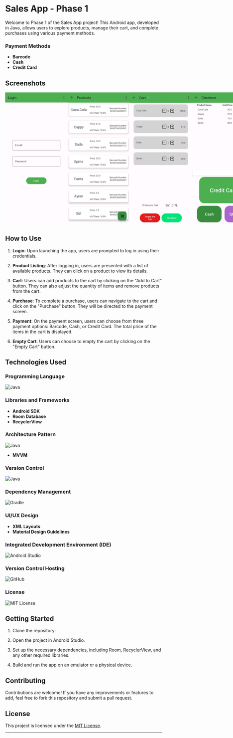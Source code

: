 # Sales App - Phase 1

Welcome to Phase 1 of the Sales App project! This Android app, developed in Java, allows users to explore products, manage their cart, and complete purchases using various payment methods.


### Payment Methods
- **Barcode**
- **Cash**
- **Credit Card**

## Screenshots

<div style="display: flex; flex-direction: row;">
  <img src="screenshots/login_screen.jpg" alt="Login Screen" width="200"/>
  <img src="screenshots/product_listing.jpg" alt="Product Listing" width="200"/>
  <img src="screenshots/cart.jpg" alt="Cart" width="200"/>
  <img src="screenshots/purchase.jpg" alt="Purchase" width="200"/>
</div>

## How to Use

1. **Login**: Upon launching the app, users are prompted to log in using their credentials.

2. **Product Listing**: After logging in, users are presented with a list of available products. They can click on a product to view its details.

3. **Cart**: Users can add products to the cart by clicking on the "Add to Cart" button. They can also adjust the quantity of items and remove products from the cart.

4. **Purchase**: To complete a purchase, users can navigate to the cart and click on the "Purchase" button. They will be directed to the payment screen.

5. **Payment**: On the payment screen, users can choose from three payment options: Barcode, Cash, or Credit Card. The total price of the items in the cart is displayed.

6. **Empty Cart**: Users can choose to empty the cart by clicking on the "Empty Cart" button.



## Technologies Used

### Programming Language
<img src="https://upload.wikimedia.org/wikipedia/en/thumb/3/30/Java_programming_language_logo.svg/200px-Java_programming_language_logo.svg.png" alt="Java" width="100"/>

### Libraries and Frameworks
- **Android SDK**
- **Room Database**
- **RecyclerView**

### Architecture Pattern
<img src="https://upload.wikimedia.org/wikipedia/commons/thumb/8/87/MVVMPattern.png/500px-MVVMPattern.png" alt="Java" width="500"/>

- **MVVM**

### Version Control
<img src= "https://git-scm.com/images/logos/downloads/Git-Logo-2Color.png" alt="Java" width="100"/>

### Dependency Management
<img src="https://upload.wikimedia.org/wikipedia/commons/c/cb/Gradle_logo.png" alt="Gradle" width="400"/>

### UI/UX Design
- **XML Layouts**
- **Material Design Guidelines**

### Integrated Development Environment (IDE)
![Android Studio](https://upload.wikimedia.org/wikipedia/commons/thumb/8/8f/Breezeicons-apps-48-android-studio.svg/256px-Breezeicons-apps-48-android-studio.svg.png)

### Version Control Hosting
![GitHub](https://upload.wikimedia.org/wikipedia/commons/thumb/9/91/Octicons-mark-github.svg/64px-Octicons-mark-github.svg.png)

### License
![MIT License](https://upload.wikimedia.org/wikipedia/commons/0/0c/MIT_logo.svg)

## Getting Started

1. Clone the repository:

2. Open the project in Android Studio.

3. Set up the necessary dependencies, including Room, RecyclerView, and any other required libraries.

4. Build and run the app on an emulator or a physical device.


## Contributing

Contributions are welcome! If you have any improvements or features to add, feel free to fork this repository and submit a pull request.

## License

This project is licensed under the [MIT License](LICENSE).

---
